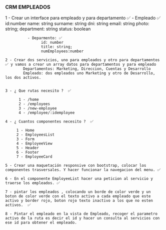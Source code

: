 ### CRM EMPLEADOS

1 - Crear un interface para empleado y para departamento ✅
              - Empleado ✅
                    id:number
                    name: string
                    surname: string
                    dni: string
                    email: string
                    photo: string;
                    department: string
                    status: boolean

              - Deparmento: ✅
                    id: number
                    title: string;
                    numEmployees:number

    2 - Crear dos servicios, uno para empleados y otro para departamentos ✅ y vamos a crear un array datos para departamentos y para empleado 
            Departamentos: Marketing, Direccion, Cuentas y Desarrollo
            Empleado: dos empleados uno Marketing y otro de Desarrollo, los dos activos.


    3 - ¿ Que rutas necesito ?  ✅

          1 - /home
          2 - /employees
          3 - /new-employee
          4 - /employee/:idemployee

    4 - ¿ Cuantos componentes necesito ?  ✅

         1 - Home
         2 - EmployeesList
         3 - Form
         4 - EmployeeView
         5 - Header
         6 - Footer
         7 - EmployeeCard

    5 - Crear una maquetación responsive con bootstrap, colocar los componentes trasversales. Y hacer funcionar la navegacion del menu. ✅

    6 - En el componente EmployeeList hacer una peticion al servicio y traerse los empleados. ✅

    7 - pintar los empleados , colocando un borde de color verde y un boton de color verde con el texto activo a cada empleado que este activo y border rojo, boton rojo texto inactivo a los que no esten activos.  ✅

    8 - Pintar el empleado en la vista de Empleado, recoger el parametro activo de la ruta es decir el id y hacer un consulta al servicios con ese id para obtener el empleado.